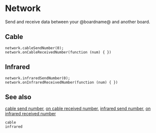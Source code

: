 # Network

Send and receive data between your @boardname@ and another board.

## Cable

```cards
network.cableSendNumber(0);
network.onCableReceivedNumber(function (num) { })
```

## Infrared

```cards
network.infraredSendNumber(0);
network.onInfraredReceivedNumber(function (num) { })
```

## See also

[cable send number](/reference/network/cable-send-number), [on cable received number](/reference/network/on-cable-received-number), [infrared send number](/reference/network/infrared-send-number), [on infrared received number](/reference/network/on-infrared-received-number)

```package
cable
infrared
```